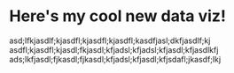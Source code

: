 # Here's my cool new data viz!

asd;lfkjasdlf;kjasdfl;kjasdfl;kjasdfl;kasdfjasl;dkfjasdlf;kj
asdfl;kjasdfl;kjasdl;fkjasdl;kfjadsl;kfjadsl;kfjasdl;kfjasdlkfj
ads;lkfjasdl;fjkasdl;fjkasdl;kfjadsl;kfjasdl;kfjsdafl;jkasdf;lkj

<div class="flourish-embed flourish-chart" data-src="visualisation/14930030"><script src="https://public.flourish.studio/resources/embed.js"></script></div>
